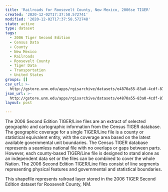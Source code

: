 ```yaml
---
title: 'Railroads for Roosevelt County, New Mexico, 2006se TIGER'
created: '2020-12-02T17:37:58.572741'
modified: '2020-12-02T17:37:58.572748'
state: active
type: dataset
tags:
  - 2006 Tiger Second Edition
  - Census Data
  - County
  - New Mexico
  - Railroads
  - Roosevelt County
  - Tiger Data
  - Transportation
  - United States
groups: []
csv_url: >-
  http://gstore.unm.edu/apps/rgisarchive/datasets/e4870a55-83a0-4cdf-8792-9aa84a10a843/tgr2006se_roos_lkb.derived.csv
json_url: >-
  http://gstore.unm.edu/apps/rgisarchive/datasets/e4870a55-83a0-4cdf-8792-9aa84a10a843/tgr2006se_roos_lkb.derived.json
layout: post

---
```

The 2006 Second Edition TIGER/Line files are an extract of selected geographic and cartographic information from the Census TIGER database.  The geographic coverage for a single TIGER/Line file is a county or statistical equivalent entity, with the coverage area based on the latest available governmental unit boundaries. The Census TIGER database represents a seamless national file with no overlaps or gaps between parts.  However, each county-based TIGER/Line file is designed to stand alone as an independent data set or the files can be combined to cover the whole Nation.  The 2006 Second Edition  TIGER/Line files consist of line segments representing physical features and governmental and statistical boundaries.  

This shapefile represents railroad layer stored in the 2006 TIGER Second Edition dataset for Roosevelt County, NM.
